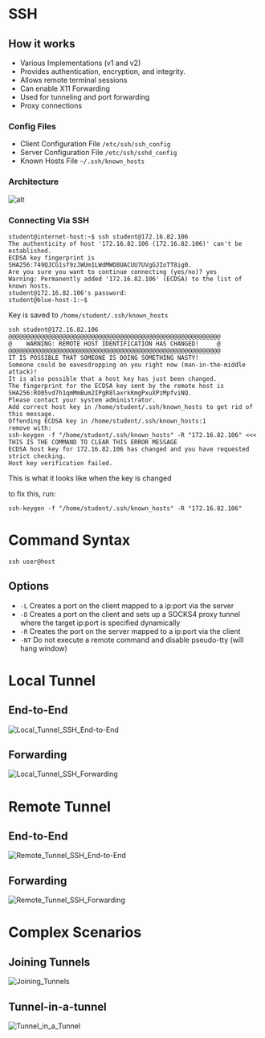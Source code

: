 # SSH 
## How it works
- Various Implementations (v1 and v2)
- Provides authentication, encryption, and integrity.
- Allows remote terminal sessions
- Can enable X11 Forwarding
- Used for tunneling and port forwarding
- Proxy connections

### Config Files
- Client Configuration File `/etc/ssh/ssh_config`
- Server Configuration File `/etc/ssh/sshd_config`
- Known Hosts File `~/.ssh/known_hosts`

### Architecture
![alt](https://git.cybbh.space/net/public/raw/master/modules/networking/slides-v4/images/ssh_architecture.png)

### Connecting Via SSH
```
student@internet-host:~$ ssh student@172.16.82.106
The authenticity of host '172.16.82.106 (172.16.82.106)' can't be established.
ECDSA key fingerprint is SHA256:749QJCG1sf9zJWUm1LWdMWO8UACUU7UVgGJIoTT8ig0.
Are you sure you want to continue connecting (yes/no)? yes
Warning: Permanently added '172.16.82.106' (ECDSA) to the list of known hosts.
student@172.16.82.106's password:
student@blue-host-1:~$
```
Key is saved to `/home/student/.ssh/known_hosts`

```
ssh student@172.16.82.106
@@@@@@@@@@@@@@@@@@@@@@@@@@@@@@@@@@@@@@@@@@@@@@@@@@@@@@@@@@@
@    WARNING: REMOTE HOST IDENTIFICATION HAS CHANGED!     @
@@@@@@@@@@@@@@@@@@@@@@@@@@@@@@@@@@@@@@@@@@@@@@@@@@@@@@@@@@@
IT IS POSSIBLE THAT SOMEONE IS DOING SOMETHING NASTY!
Someone could be eavesdropping on you right now (man-in-the-middle attack)!
It is also possible that a host key has just been changed.
The fingerprint for the ECDSA key sent by the remote host is
SHA256:RO05vd7h1qmMmBum2IPgR8laxrkKmgPxuXPzMpfviNQ.
Please contact your system administrator.
Add correct host key in /home/student/.ssh/known_hosts to get rid of this message.
Offending ECDSA key in /home/student/.ssh/known_hosts:1
remove with:
ssh-keygen -f "/home/student/.ssh/known_hosts" -R "172.16.82.106" <<< THIS IS THE COMMAND TO CLEAR THIS ERROR MESSAGE
ECDSA host key for 172.16.82.106 has changed and you have requested strict checking.
Host key verification failed.
```
This is what it looks like when the key is changed

to fix this, run:
```
ssh-keygen -f "/home/student/.ssh/known_hosts" -R "172.16.82.106"
```

# Command Syntax

```
ssh user@host
```

## Options
- `-L` Creates a port on the client mapped to a ip:port via the server
- `-D` Creates a port on the client and sets up a SOCKS4 proxy tunnel where the target ip:port is specified dynamically
- `-R` Creates the port on the server mapped to a ip:port via the client
- `-NT` Do not execute a remote command and disable pseudo-tty (will hang window)

# Local Tunnel
## End-to-End
![Local_Tunnel_SSH_End-to-End](https://github.com/user-attachments/assets/a876de72-44bd-4824-ada1-a4c5b3af61f7)

## Forwarding
![Local_Tunnel_SSH_Forwarding](https://github.com/user-attachments/assets/aaeb5452-42d3-41c8-977f-7ebe039b6f58)

# Remote Tunnel
## End-to-End
![Remote_Tunnel_SSH_End-to-End](https://github.com/user-attachments/assets/3a78630b-4699-4973-b7d8-66740b57153e)

## Forwarding
![Remote_Tunnel_SSH_Forwarding](https://github.com/user-attachments/assets/65ca38f5-fdfc-41f4-a9df-9359f0c7518d)

# Complex Scenarios
## Joining Tunnels
![Joining_Tunnels](https://github.com/user-attachments/assets/c72aa4b8-ded0-4dd7-a423-598f35cb9e0b)

## Tunnel-in-a-tunnel
![Tunnel_in_a_Tunnel](https://github.com/user-attachments/assets/4c949f6c-d0d6-44e7-9fa3-c95d5df4e39d)


